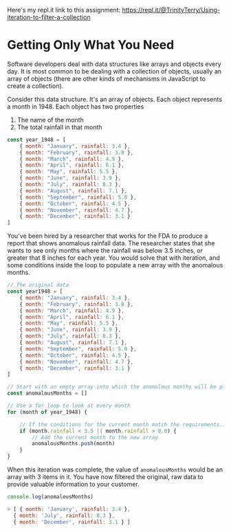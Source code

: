 Here's my repl.it link to this assignment: https://repl.it/@TrinityTerry/Using-iteration-to-filter-a-collection

# Getting Only What You Need

Software developers deal with data structures like arrays and objects every day. It is most common to be dealing with a collection of objects, usually an array of objects (there are other kinds of mechanisms in JavaScript to create a collection).

Consider this data structure. It's an array of objects. Each object represents a month in 1948. Each object has two properties

1. The name of the month
2. The total rainfall in that month

```js
const year_1948 = [
    { month: "January", rainfall: 3.4 },
    { month: "February", rainfall: 3.8 },
    { month: "March", rainfall: 4.9 },
    { month: "April", rainfall: 6.1 },
    { month: "May", rainfall: 5.5 },
    { month: "June", rainfall: 3.9 },
    { month: "July", rainfall: 8.3 },
    { month: "August", rainfall: 7.1 },
    { month: "September", rainfall: 5.0 },
    { month: "October", rainfall: 4.5 },
    { month: "November", rainfall: 4.7 },
    { month: "December", rainfall: 3.1 }
]
```

You've been hired by a researcher that works for the FDA to produce a report that shows anomalous rainfall data. The researcher states that she wants to see only months where the rainfall was below 3.5 inches, or greater that 8 inches for each year. You would solve that with iteration, and some conditions inside the loop to populate a new array with the anomalous months.

```js
// The original data
const year1948 = [
    { month: "January", rainfall: 3.4 },
    { month: "February", rainfall: 3.8 },
    { month: "March", rainfall: 4.9 },
    { month: "April", rainfall: 6.1 },
    { month: "May", rainfall: 5.5 },
    { month: "June", rainfall: 3.9 },
    { month: "July", rainfall: 8.3 },
    { month: "August", rainfall: 7.1 },
    { month: "September", rainfall: 5.0 },
    { month: "October", rainfall: 4.5 },
    { month: "November", rainfall: 4.7 },
    { month: "December", rainfall: 3.1 }
]

// Start with an empty array into which the anomalous months will be placed
const anomalousMonths = []

// Use a for loop to look at every month
for (month of year_1948) {

    // If the conditions for the current month match the requirements...
    if (month.rainfall < 3.5 || month.rainfall > 8.0) {
        // Add the current month to the new array
        anomalousMonths.push(month)
    }
}
```

When this iteration was complete, the value of `anomalousMonths` would be an array with 3 items in it. You have now filtered the original, raw data to provide valuable information to your customer.

```js
console.log(anomalousMonths)

> [ { month: 'January', rainfall: 3.4 },​​​​​
​​​​​  { month: 'July', rainfall: 8.3 },​​​​​
​​​​​  { month: 'December', rainfall: 3.1 } ]
```